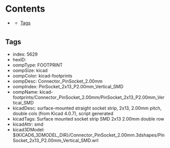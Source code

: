



Contents
========

* [](#)
	* [Tags](#tags)

# 

## Tags

- index: 5629
- hexID: 
- oompType: FOOTPRINT
- oompSize: kicad
- oompColor: kicad-footprints
- oompDesc: Connector_PinSocket_2.00mm
- oompIndex: PinSocket_2x13_P2.00mm_Vertical_SMD
- oompName: kicad-footprints/Connector_PinSocket_2.00mm/PinSocket_2x13_P2.00mm_Vertical_SMD
- kicadDesc: surface-mounted straight socket strip, 2x13, 2.00mm pitch, double cols (from Kicad 4.0.7), script generated
- kicadTags: Surface mounted socket strip SMD 2x13 2.00mm double row
- kicadAttr: smd
- kicad3DModel: ${KICAD6_3DMODEL_DIR}/Connector_PinSocket_2.00mm.3dshapes/PinSocket_2x13_P2.00mm_Vertical_SMD.wrl
